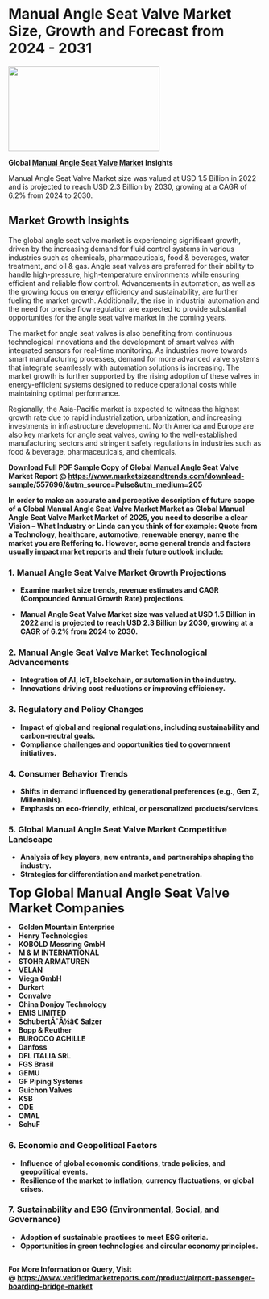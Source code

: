 <H1>Manual Angle Seat Valve Market Size, Growth and Forecast from 2024 - 2031</H1><img class="aligncenter size-medium wp-image-584254" src="https://thirdeyenews.in/wp-content/uploads/2024/09/Global-Market-Research-300x168.jpeg" alt="" width="300" height="168" /><p><strong>Global&nbsp;<a href="https://www.marketsizeandtrends.com/download-sample/557696/&amp;utm_source=Pulse&amp;utm_medium=205">Manual Angle Seat Valve Market</a> Insights</strong></p><p>Manual Angle Seat Valve Market size was valued at USD 1.5 Billion in 2022 and is projected to reach USD 2.3 Billion by 2030, growing at a CAGR of 6.2% from 2024 to 2030.</p><p><h2>Market Growth Insights</h2> <p>The global angle seat valve market is experiencing significant growth, driven by the increasing demand for fluid control systems in various industries such as chemicals, pharmaceuticals, food & beverages, water treatment, and oil & gas. Angle seat valves are preferred for their ability to handle high-pressure, high-temperature environments while ensuring efficient and reliable flow control. Advancements in automation, as well as the growing focus on energy efficiency and sustainability, are further fueling the market growth. Additionally, the rise in industrial automation and the need for precise flow regulation are expected to provide substantial opportunities for the angle seat valve market in the coming years.</p> <p><strong></strong></p> <p>The market for angle seat valves is also benefiting from continuous technological innovations and the development of smart valves with integrated sensors for real-time monitoring. As industries move towards smart manufacturing processes, demand for more advanced valve systems that integrate seamlessly with automation solutions is increasing. The market growth is further supported by the rising adoption of these valves in energy-efficient systems designed to reduce operational costs while maintaining optimal performance.</p> <p>Regionally, the Asia-Pacific market is expected to witness the highest growth rate due to rapid industrialization, urbanization, and increasing investments in infrastructure development. North America and Europe are also key markets for angle seat valves, owing to the well-established manufacturing sectors and stringent safety regulations in industries such as food & beverage, pharmaceuticals, and chemicals.</p> <p><strong></p><p><span class=""><strong>Download Full PDF Sample Copy of Global Manual Angle Seat Valve Market Report</strong> @ <a href="https://www.marketsizeandtrends.com/download-sample/557696/&amp;utm_source=Pulse&amp;utm_medium=205" target="_blank">https://www.marketsizeandtrends.com/download-sample/557696/&amp;utm_source=Pulse&amp;utm_medium=205</a></span></p><p>In order to make an accurate and perceptive description of future scope of a Global&nbsp;Manual Angle Seat Valve Market Market as Global&nbsp;Manual Angle Seat Valve Market Market of 2025, you need to describe a clear Vision &ndash; What Industry or Linda can you think of for example: Quote from a Technology, healthcare, automotive, renewable energy, name the market you are Reffering to. However, some general trends and factors usually impact market reports and their future outlook include:</p><h3>1.&nbsp;<strong>Manual Angle Seat Valve Market Growth Projections</strong></h3><ul><li>Examine market size trends, revenue estimates and CAGR (Compounded Annual Growth Rate) projections.</li><li><p>Manual Angle Seat Valve Market size was valued at USD 1.5 Billion in 2022 and is projected to reach USD 2.3 Billion by 2030, growing at a CAGR of 6.2% from 2024 to 2030.</p></li></ul><h3>2.&nbsp;<strong>Manual Angle Seat Valve Market Technological Advancements</strong></h3><ul><li>Integration of AI, IoT, blockchain, or automation in the industry.</li><li>Innovations driving cost reductions or improving efficiency.</li></ul><h3>3.&nbsp;<strong>Regulatory and Policy Changes</strong></h3><ul><li>Impact of global and regional regulations, including sustainability and carbon-neutral goals.</li><li>Compliance challenges and opportunities tied to government initiatives.</li></ul><h3>4.&nbsp;<strong>Consumer Behavior Trends</strong></h3><ul><li>Shifts in demand influenced by generational preferences (e.g., Gen Z, Millennials).</li><li>Emphasis on eco-friendly, ethical, or personalized products/services.</li></ul><h3>5.&nbsp;<strong>Global Manual Angle Seat Valve Market Competitive Landscape</strong></h3><ul><li>Analysis of key players, new entrants, and partnerships shaping the industry.</li><li>Strategies for differentiation and market penetration.</li></ul><p data-pm-slice="1 1 []"><span style="color: inherit; font-family: inherit; font-size: 25px;">Top Global Manual Angle Seat Valve Market Companies</span></p><div class="" data-test-id=""><p><li>Golden Mountain Enterprise</li><li> Henry Technologies</li><li> KOBOLD Messring GmbH</li><li> M & M INTERNATIONAL</li><li> STOHR ARMATUREN</li><li> VELAN</li><li> Viega GmbH</li><li> Burkert</li><li> Convalve</li><li> China Donjoy Technology</li><li> EMIS LIMITED</li><li> SchubertÃ¯Â¼â€ Salzer</li><li> Bopp & Reuther</li><li> BUROCCO ACHILLE</li><li> Danfoss</li><li> DFL ITALIA SRL</li><li> FGS Brasil</li><li> GEMU</li><li> GF Piping Systems</li><li> Guichon Valves</li><li> KSB</li><li> ODE</li><li> OMAL</li><li> SchuF</li></p></div><h3>6.&nbsp;<strong>Economic and Geopolitical Factors</strong></h3><ul><li>Influence of global economic conditions, trade policies, and geopolitical events.</li><li>Resilience of the market to inflation, currency fluctuations, or global crises.</li></ul><h3>7.&nbsp;<strong>Sustainability and ESG (Environmental, Social, and Governance)</strong></h3><ul><li>Adoption of sustainable practices to meet ESG criteria.</li><li>Opportunities in green technologies and circular economy principles.</li></ul><h2><strong style="font-size: 14px;">For More Information or Query, Visit @&nbsp;</strong><a style="background-color: #ffffff; font-size: 14px;" href="https://www.marketsizeandtrends.com/report/manual-angle-seat-valve-market/" target="_blank">https://www.verifiedmarketreports.com/product/airport-passenger-boarding-bridge-market</a></h2>
